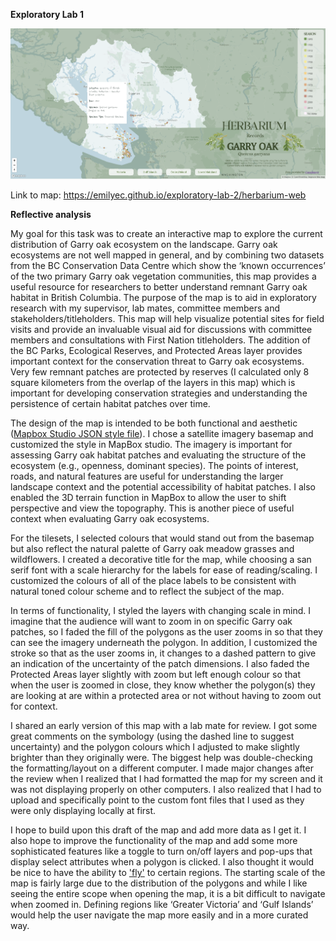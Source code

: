 <b>Exploratory Lab 1</b>

![alt text](https://github.com/emilyec/exploratory-lab-2/blob/969d1c3b89991fdb0ee3973f5ae679c581035bbb/screenshot.PNG "Screenshot")

Link to map: https://emilyec.github.io/exploratory-lab-2/herbarium-web

<b>Reflective analysis</b>

My goal for this task was to create an interactive map to explore the current distribution of Garry oak ecosystem on the landscape. Garry oak ecosystems are not well mapped in general, and by combining two datasets from the BC Conservation Data Centre which show the ‘known occurrences’ of the two primary Garry oak vegetation communities, this map provides a useful resource for researchers to better understand remnant Garry oak habitat in British Columbia.
The purpose of the map is to aid in exploratory research with my supervisor, lab mates, committee members and stakeholders/titleholders. This map will help visualize potential sites for field visits and provide an invaluable visual aid for discussions with committee members and consultations with First Nation titleholders. The addition of the BC Parks, Ecological Reserves, and Protected Areas layer provides important context for the conservation threat to Garry oak ecosystems. Very few remnant patches are protected by reserves (I calculated only 8 square kilometers from the overlap of the layers in this map) which is important for developing conservation strategies and understanding the persistence of certain habitat patches over time.

The design of the map is intended to be both functional and aesthetic (<a href="https://github.com/emilyec/exploratory-lab/blob/6ffab5e2f115196b0acb7a16b5ebcdd25eeea22c/style.json">Mapbox Studio JSON style file</a>). I chose a satellite imagery basemap and customized the style in MapBox studio. The imagery is important for assessing Garry oak habitat patches and evaluating the structure of the ecosystem (e.g., openness, dominant species). The points of interest, roads, and natural features are useful for understanding the larger landscape context and the potential accessibility of habitat patches. I also enabled the 3D terrain function in MapBox to allow the user to shift perspective and view the topography. This is another piece of useful context when evaluating Garry oak ecosystems.

For the tilesets, I selected colours that would stand out from the basemap but also reflect the natural palette of Garry oak meadow grasses and wildflowers. I created a decorative title for the map, while choosing a san serif font with a scale hierarchy for the labels for ease of reading/scaling.  I customized the colours of all of the place labels to be consistent with natural toned colour scheme and to reflect the subject of the map. 

In terms of functionality, I styled the layers with changing scale in mind. I imagine that the audience will want to zoom in on specific Garry oak patches, so I faded the fill of the polygons as the user zooms in so that they can see the imagery underneath the polygon. In addition, I customized the stroke so that as the user zooms in, it changes to a dashed pattern to give an indication of the uncertainty of the patch dimensions. I also faded the Protected Areas layer slightly with zoom but left enough colour so that when the user is zoomed in close, they know whether the polygon(s) they are looking at are within a protected area or not without having to zoom out for context.

I shared an early version of this map with a lab mate for review. I got some great comments on the symbology (using the dashed line to suggest uncertainty) and the polygon colours which I adjusted to make slightly brighter than they originally were. The biggest help was double-checking the formatting/layout on a different computer. I made major changes after the review when I realized that I had formatted the map for my screen and it was not displaying properly on other computers. I also realized that I had to upload and specifically point to the custom font files that I used as they were only displaying locally at first.

I hope to build upon this draft of the map and add more data as I get it. I also hope to improve the functionality of the map and add some more sophisticated features like a toggle to turn on/off layers and pop-ups that display select attributes when a polygon is clicked. I also thought it would be nice to have the ability to <a href="https://docs.mapbox.com/mapbox-gl-js/example/flyto/" target="_blank">'fly'</a> to certain regions. The starting scale of the map is fairly large due to the distribution of the polygons and while I like seeing the entire scope when opening the map, it is a bit difficult to navigate when zoomed in. Defining regions like ‘Greater Victoria’ and ‘Gulf Islands’ would help the user navigate the map more easily and in a more curated way. 
